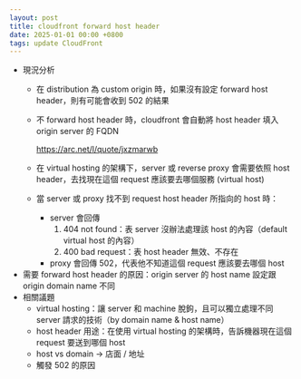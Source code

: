 ```yaml
---
layout: post
title: cloudfront forward host header
date: 2025-01-01 00:00 +0800
tags: update CloudFront
---
```


- 現況分析
    - 在 distribution 為 custom origin 時，如果沒有設定 forward host header，則有可能會收到 502 的結果
    - 不 forward host header 時，cloudfront 會自動將 host header 填入 origin server 的 FQDN
        
        https://arc.net/l/quote/jxzmarwb
        
    - 在 virtual hosting 的架構下，server 或 reverse proxy 會需要依照 host header，去找現在這個 request 應該要去哪個服務 (virtual host)
    - 當 server 或 proxy 找不到 request host header 所指向的 host 時：
        - server 會回傳
            1. 404 not found：表 server 沒辦法處理該 host 的內容（default virtual host 的內容）
            2. 400 bad request：表 host header 無效、不存在
        - proxy 會回傳 502，代表他不知道這個 request 應該要去哪個 host
- 需要 forward  host header 的原因：origin server 的 host name 設定跟 origin domain name 不同
- 相關議題
    - virtual hosting：讓 server 和 machine 脫鉤，且可以獨立處理不同 server 請求的技術（by domain name & host name）
    - host header 用途：在使用 virtual hosting 的架構時，告訴機器現在這個 request 要送到哪個 host
    - host vs domain → 店面 / 地址
    - 觸發 502 的原因
